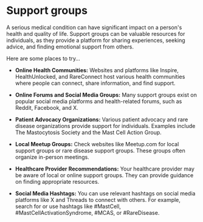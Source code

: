 # Support groups

A serious medical condition can have significant impact on a person's health and quality of life. Support groups can be valuable resources for individuals, as they provide a platform for sharing experiences, seeking advice, and finding emotional support from others.

Here are some places to try…

* **Online Health Communities:** Websites and platforms like Inspire, HealthUnlocked, and RareConnect host various health communities where people can connect, share information, and find support.

* **Online Forums and Social Media Groups:** Many support groups exist on popular social media platforms and health-related forums, such as Reddit, Facebook, and X.

* **Patient Advocacy Organizations:** Various patient advocacy and rare disease organizations provide support for individuals. Examples include The Mastocytosis Society and the Mast Cell Action Group.

* **Local Meetup Groups:** Check websites like Meetup.com for local support groups or rare disease support groups. These groups often organize in-person meetings.

* **Healthcare Provider Recommendations:** Your healthcare provider may be aware of local or online support groups. They can provide guidance on finding appropriate resources.

* **Social Media Hashtags:** You can use relevant hashtags on social media platforms like X and Threads to connect with others. For example, search for or use hashtags like #MastCell, #MastCellActivationSyndrome, #MCAS, or #RareDisease.
